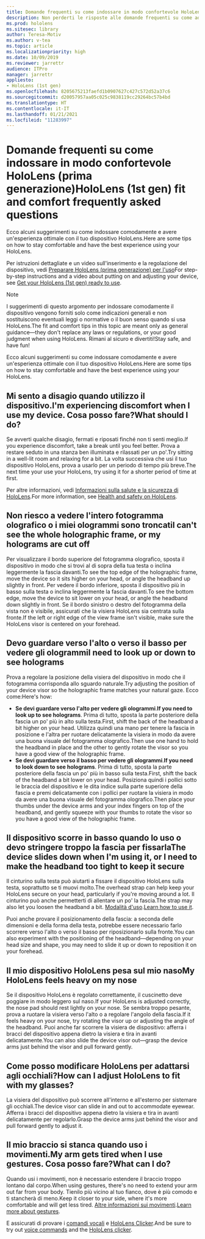 ```yaml
---
title: Domande frequenti su come indossare in modo confortevole HoloLens (prima generazione)
description: Non perderti le risposte alle domande frequenti su come adattare il dispositivo HoloLens (1a generazione) di realtà mista.
ms.prod: hololens
ms.sitesec: library
author: Teresa-Motiv
ms.author: v-tea
ms.topic: article
ms.localizationpriority: high
ms.date: 10/09/2019
ms.reviewer: jarrettr
audience: ITPro
manager: jarrettr
appliesto:
- HoloLens (1st gen)
ms.openlocfilehash: 8205675213faefd1b0907627c427c572d52a37c6
ms.sourcegitcommit: d20057957aa05c025c9838119cc29264bc57b4bd
ms.translationtype: HT
ms.contentlocale: it-IT
ms.lasthandoff: 01/21/2021
ms.locfileid: "11283997"
---
```

# <span data-ttu-id="e398d-103">Domande frequenti su come indossare in modo confortevole HoloLens (prima generazione)</span><span class="sxs-lookup"><span data-stu-id="e398d-103">HoloLens (1st gen) fit and comfort frequently asked questions</span></span>

<span data-ttu-id="e398d-104">Ecco alcuni suggerimenti su come indossare comodamente e avere un'esperienza ottimale con il tuo dispositivo HoloLens.</span><span class="sxs-lookup"><span data-stu-id="e398d-104">Here are some tips on how to stay comfortable and have the best experience using your HoloLens.</span></span>

<span data-ttu-id="e398d-105">Per istruzioni dettagliate e un video sull'inserimento e la regolazione del dispositivo, vedi [Preparare HoloLens (prima generazione) per l'uso](hololens1-setup.md)</span><span class="sxs-lookup"><span data-stu-id="e398d-105">For step-by-step instructions and a video about putting on and adjusting your device, see [Get your HoloLens (1st gen) ready to use](hololens1-setup.md).</span></span>

> [!NOTE]
> <span data-ttu-id="e398d-106">I suggerimenti di questo argomento per indossare comodamente il dispositivo vengono forniti solo come indicazioni generali e non sostituiscono eventuali leggi o normative o il buon senso quando si usa HoloLens.</span><span class="sxs-lookup"><span data-stu-id="e398d-106">The fit and comfort tips in this topic are meant only as general guidance&mdash;they don't replace any laws or regulations, or your good judgment when using HoloLens.</span></span> <span data-ttu-id="e398d-107">Rimani al sicuro e divertiti!</span><span class="sxs-lookup"><span data-stu-id="e398d-107">Stay safe, and have fun!</span></span>

<span data-ttu-id="e398d-108">Ecco alcuni suggerimenti su come indossare comodamente e avere un'esperienza ottimale con il tuo dispositivo HoloLens.</span><span class="sxs-lookup"><span data-stu-id="e398d-108">Here are some tips on how to stay comfortable and have the best experience using your HoloLens.</span></span>

## <span data-ttu-id="e398d-109">Mi sento a disagio quando utilizzo il dispositivo.</span><span class="sxs-lookup"><span data-stu-id="e398d-109">I'm experiencing discomfort when I use my device.</span></span> <span data-ttu-id="e398d-110">Cosa posso fare?</span><span class="sxs-lookup"><span data-stu-id="e398d-110">What should I do?</span></span>

<span data-ttu-id="e398d-111">Se avverti qualche disagio, fermati e riposati finché non ti senti meglio.</span><span class="sxs-lookup"><span data-stu-id="e398d-111">If you experience discomfort, take a break until you feel better.</span></span> <span data-ttu-id="e398d-112">Prova a restare seduto in una stanza ben illuminata e rilassati per un po'.</span><span class="sxs-lookup"><span data-stu-id="e398d-112">Try sitting in a well-lit room and relaxing for a bit.</span></span> <span data-ttu-id="e398d-113">La volta successiva che usi il tuo dispositivo HoloLens, prova a usarlo per un periodo di tempo più breve.</span><span class="sxs-lookup"><span data-stu-id="e398d-113">The next time your use your HoloLens, try using it for a shorter period of time at first.</span></span>

<span data-ttu-id="e398d-114">Per altre informazioni, vedi [Informazioni sulla salute e la sicurezza di HoloLens](https://go.microsoft.com/fwlink/p/?LinkId=746661).</span><span class="sxs-lookup"><span data-stu-id="e398d-114">For more information, see [Health and safety on HoloLens](https://go.microsoft.com/fwlink/p/?LinkId=746661).</span></span>

## <span data-ttu-id="e398d-115">Non riesco a vedere l'intero fotogramma olografico o i miei ologrammi sono troncati</span><span class="sxs-lookup"><span data-stu-id="e398d-115">I can't see the whole holographic frame, or my holograms are cut off</span></span>

<span data-ttu-id="e398d-116">Per visualizzare il bordo superiore del fotogramma olografico, sposta il dispositivo in modo che si trovi al di sopra della tua testa o inclina leggermente la fascia davanti.</span><span class="sxs-lookup"><span data-stu-id="e398d-116">To see the top edge of the holographic frame, move the device so it sits higher on your head, or angle the headband up slightly in front.</span></span> <span data-ttu-id="e398d-117">Per vedere il bordo inferiore, sposta il dispositivo più in basso sulla testa o inclina leggermente la fascia davanti.</span><span class="sxs-lookup"><span data-stu-id="e398d-117">To see the bottom edge, move the device to sit lower on your head, or angle the headband down slightly in front.</span></span> <span data-ttu-id="e398d-118">Se il bordo sinistro o destro del fotogramma della vista non è visibile, assicurati che la visiera HoloLens sia centrata sulla fronte.</span><span class="sxs-lookup"><span data-stu-id="e398d-118">If the left or right edge of the view frame isn't visible, make sure the HoloLens visor is centered on your forehead.</span></span>

## <span data-ttu-id="e398d-119">Devo guardare verso l'alto o verso il basso per vedere gli ologrammi</span><span class="sxs-lookup"><span data-stu-id="e398d-119">I need to look up or down to see holograms</span></span>

<span data-ttu-id="e398d-120">Prova a regolare la posizione della visiera del dispositivo in modo che il fotogramma corrisponda allo sguardo naturale.</span><span class="sxs-lookup"><span data-stu-id="e398d-120">Try adjusting the position of your device visor so the holographic frame matches your natural gaze.</span></span> <span data-ttu-id="e398d-121">Ecco come:</span><span class="sxs-lookup"><span data-stu-id="e398d-121">Here's how:</span></span>

- <span data-ttu-id="e398d-122">**Se devi guardare verso l'alto per vedere gli ologrammi**.</span><span class="sxs-lookup"><span data-stu-id="e398d-122">**If you need to look up to see holograms**.</span></span> <span data-ttu-id="e398d-123">Prima di tutto, sposta la parte posteriore della fascia un po' più in alto sulla testa.</span><span class="sxs-lookup"><span data-stu-id="e398d-123">First, shift the back of the headband a bit higher on your head.</span></span> <span data-ttu-id="e398d-124">Utilizza quindi una mano per tenere la fascia in posizione e l'altra per ruotare delicatamente la visiera in modo da avere una buona visuale del fotogramma olografico.</span><span class="sxs-lookup"><span data-stu-id="e398d-124">Then use one hand to hold the headband in place and the other to gently rotate the visor so you have a good view of the holographic frame.</span></span>
- <span data-ttu-id="e398d-125">**Se devi guardare verso il basso per vedere gli ologrammi**.</span><span class="sxs-lookup"><span data-stu-id="e398d-125">**If you need to look down to see holograms**.</span></span> <span data-ttu-id="e398d-126">Prima di tutto, sposta la parte posteriore della fascia un po' più in basso sulla testa.</span><span class="sxs-lookup"><span data-stu-id="e398d-126">First, shift the back of the headband a bit lower on your head.</span></span> <span data-ttu-id="e398d-127">Posiziona quindi i pollici sotto le braccia del dispositivo e le dita indice sulla parte superiore della fascia e premi delicatamente con i pollici per ruotare la visiera in modo da avere una buona visuale del fotogramma olografico.</span><span class="sxs-lookup"><span data-stu-id="e398d-127">Then place your thumbs under the device arms and your index fingers on top of the headband, and gently squeeze with your thumbs to rotate the visor so you have a good view of the holographic frame.</span></span>

## <span data-ttu-id="e398d-128">Il dispositivo scorre in basso quando lo uso o devo stringere troppo la fascia per fissarla</span><span class="sxs-lookup"><span data-stu-id="e398d-128">The device slides down when I'm using it, or I need to make the headband too tight to keep it secure</span></span>

<span data-ttu-id="e398d-129">Il cinturino sulla testa può aiutarti a fissare il dispositivo HoloLens sulla testa, soprattutto se ti muovi molto.</span><span class="sxs-lookup"><span data-stu-id="e398d-129">The overhead strap can help keep your HoloLens secure on your head, particularly if you're moving around a lot.</span></span> <span data-ttu-id="e398d-130">Il cinturino può anche permetterti di allentare un po' la fascia.</span><span class="sxs-lookup"><span data-stu-id="e398d-130">The strap may also let you loosen the headband a bit.</span></span> <span data-ttu-id="e398d-131">[Modalità d'uso](hololens1-setup.md#adjust-fit).</span><span class="sxs-lookup"><span data-stu-id="e398d-131">[Learn how to use it](hololens1-setup.md#adjust-fit).</span></span>

<span data-ttu-id="e398d-132">Puoi anche provare il posizionamento della fascia: a seconda delle dimensioni e della forma della testa, potrebbe essere necessario farlo scorrere verso l'alto o verso il basso per riposizionarlo sulla fronte.</span><span class="sxs-lookup"><span data-stu-id="e398d-132">You can also experiment with the positioning of the headband&mdash;depending on your head size and shape, you may need to slide it up or down to reposition it on your forehead.</span></span>

## <span data-ttu-id="e398d-133">Il mio dispositivo HoloLens pesa sul mio naso</span><span class="sxs-lookup"><span data-stu-id="e398d-133">My HoloLens feels heavy on my nose</span></span>

<span data-ttu-id="e398d-134">Se il dispositivo HoloLens è regolato correttamente, il cuscinetto deve poggiare in modo leggero sul naso.</span><span class="sxs-lookup"><span data-stu-id="e398d-134">If your HoloLens is adjusted correctly, the nose pad should rest lightly on your nose.</span></span> <span data-ttu-id="e398d-135">Se sembra troppo pesante, prova a ruotare la visiera verso l'alto o a regolare l'angolo della fascia.</span><span class="sxs-lookup"><span data-stu-id="e398d-135">If it feels heavy on your nose, try rotating the visor up or adjusting the angle of the headband.</span></span> <span data-ttu-id="e398d-136">Puoi anche far scorrere la visiera de dispositivo: afferra i bracci del dispositivo appena dietro la visiera e tira in avanti delicatamente.</span><span class="sxs-lookup"><span data-stu-id="e398d-136">You can also slide the device visor out&mdash;grasp the device arms just behind the visor and pull forward gently.</span></span>

## <span data-ttu-id="e398d-137">Come posso modificare HoloLens per adattarsi agli occhiali?</span><span class="sxs-lookup"><span data-stu-id="e398d-137">How can I adjust HoloLens to fit with my glasses?</span></span>

<span data-ttu-id="e398d-138">La visiera del dispositivo può scorrere all'interno e all'esterno per sistemare gli occhiali.</span><span class="sxs-lookup"><span data-stu-id="e398d-138">The device visor can slide in and out to accommodate eyewear.</span></span> <span data-ttu-id="e398d-139">Afferra i bracci del dispositivo appena dietro la visiera e tira in avanti delicatamente per regolarlo.</span><span class="sxs-lookup"><span data-stu-id="e398d-139">Grasp the device arms just behind the visor and pull forward gently to adjust it.</span></span>

## <span data-ttu-id="e398d-140">Il mio braccio si stanca quando uso i movimenti.</span><span class="sxs-lookup"><span data-stu-id="e398d-140">My arm gets tired when I use gestures.</span></span> <span data-ttu-id="e398d-141">Cosa posso fare?</span><span class="sxs-lookup"><span data-stu-id="e398d-141">What can I do?</span></span>

<span data-ttu-id="e398d-142">Quando usi i movimenti, non è necessario estendere il braccio troppo lontano dal corpo.</span><span class="sxs-lookup"><span data-stu-id="e398d-142">When using gestures, there's no need to extend your arm out far from your body.</span></span> <span data-ttu-id="e398d-143">Tienilo più vicino al tuo fianco, dove è più comodo e ti stancherà di meno.</span><span class="sxs-lookup"><span data-stu-id="e398d-143">Keep it closer to your side, where it's more comfortable and will get less tired.</span></span> <span data-ttu-id="e398d-144">[Altre informazioni sui movimenti](hololens1-basic-usage.md#use-hololens-with-your-hands).</span><span class="sxs-lookup"><span data-stu-id="e398d-144">[Learn more about gestures](hololens1-basic-usage.md#use-hololens-with-your-hands).</span></span>

<span data-ttu-id="e398d-145">E assicurati di provare i [comandi vocali](hololens-cortana.md) e [HoloLens Clicker](hololens1-clicker.md).</span><span class="sxs-lookup"><span data-stu-id="e398d-145">And be sure to try out [voice commands](hololens-cortana.md) and the [HoloLens clicker](hololens1-clicker.md).</span></span>
